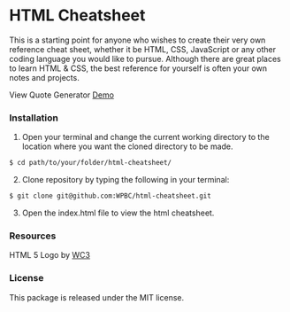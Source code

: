 # HTML Cheatsheet

This is a starting point for anyone who wishes to create their very own reference cheat sheet, whether it be HTML, CSS, JavaScript or any other coding language you would like to pursue. Although there are great places to learn HTML & CSS, the best reference for yourself is often your own notes and projects.

View Quote Generator [Demo](https://wpbc.github.io/html-cheatsheet/)

### Installation

1. Open your terminal and change the current working directory to the location where you want the cloned directory to be made.

```bash
$ cd path/to/your/folder/html-cheatsheet/
```

2. Clone repository by typing the following in your terminal:

```bash
$ git clone git@github.com:WPBC/html-cheatsheet.git
```

3. Open the index.html file to view the html cheatsheet.


### Resources

HTML 5 Logo by [WC3](https://www.w3.org/)

### License

This package is released under the MIT license.